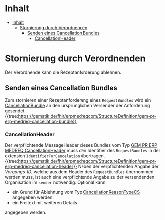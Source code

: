 
# Inhalt

- [Inhalt](#inhalt)
  - [Stornierung durch Verordnenden](#Stornierung-durch-Verordnenden)
    - [Senden eines Cancellation Bundles](#Senden-eines-Request-Bundles)
      - [CancellationHeader](#CancellationHeader)

# Stornierung durch Verordnenden

Der Verordnende kann die Rezeptanforderung ablehnen.

## Senden eines Cancellation Bundles

Zum stornieren einer Rezeptanforderung eines `RequestBundles` wird ein [CancellationBundle](https://simplifier.net/erezept-medicationrequest-communication/gem_pr_erp_medreq_cancellationbundle) an den ursprünglichen Versender der Anforderung gesendet.
{{tree:https://gematik.de/fhir/erpmedreqcom/StructureDefinition/gem-pr-erp-medreq-cancellation-bundle}}

### CancellationHeader

Der verpflichtende MessageHeader dieses Bundles vom Typ [GEM PR ERP MEDREQ CancellationHeader](https://simplifier.net/erezept-medicationrequest-communication/gem_pr_erp_medreq_cancellationheader) muss den Identifier des `RequestBundles`
in der extension `IdentifierForCancelation` übertragen.
{{tree:https://gematik.de/fhir/erpmedreqcom/StructureDefinition/gem-pr-erp-medreq-cancellation-header}}
Neben der verpflichtenden Angabe der _Vorgangs-ID_, welche aus dem Header des `RequestBundles` übernommen werden muss, ist auch eine verpflichtende Angabe zu der versendenden Organisation im `sender` notwendig.
Optional kann

- ein Grund für Ablehnung vom Typ [CancellationReasonTypeCS](https://simplifier.net/erezept-medicationrequest-communication/cancellationreasontypecs) angegeben werden.
- ein Freitext mit weiteren Details

angegeben werden.
